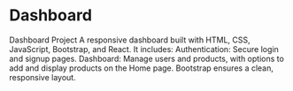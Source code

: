 # Dashboard
Dashboard Project A responsive dashboard built with HTML, CSS, JavaScript, Bootstrap, and React.  It includes: Authentication: Secure login and signup pages. Dashboard: Manage users and products, with options to add and display products on the Home page. Bootstrap ensures a clean, responsive layout.

